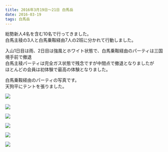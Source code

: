 ```yaml
---
title: 2016年3月19日～21日 白馬岳
date: 2016-03-19
tags: 白馬岳
---
```


総勢新人4名を含む10名で行ってきました。  
白馬主稜の3人と白馬乗鞍経由7人の2班に分かれて行動しました。  

入山1日目は雨、2日目は強風とホワイト状態で、白馬乗鞍経由のパーティは三国境手前で撤退  
白馬主稜パーティは完全ガス状態で残念ですが中間点で撤退となりましたが  
ほとんどの会員は初体験で最高の体験となりました。</div>

白馬乗鞍経由のパーティの写真です。  
天狗平にテントを張りました。  

![](/2016/03/19/20160319/dscf0981h.jpg)　　　  

![](/2016/03/19/20160319/dscf0987_2.jpg)  

![](/2016/03/19/20160319/img_1322_2_2.jpg)

![](/2016/03/19/20160319/img_1299_2.jpg)  

![](/2016/03/19/20160319/img_1311_2.jpg)  

![](/2016/03/19/20160319/img_1326_2.jpg)
